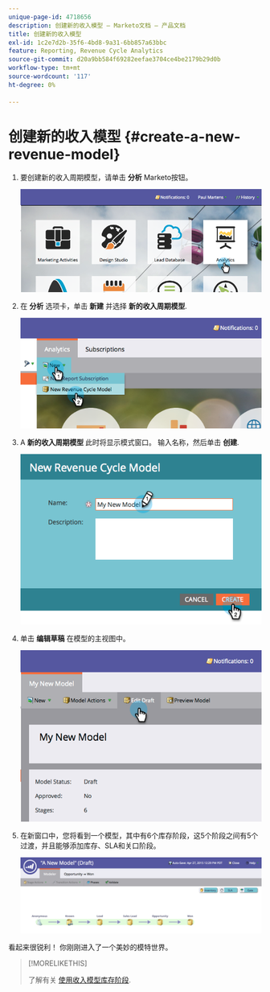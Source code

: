 ```yaml
---
unique-page-id: 4718656
description: 创建新的收入模型 — Marketo文档 — 产品文档
title: 创建新的收入模型
exl-id: 1c2e7d2b-35f6-4bd8-9a31-6bb857a63bbc
feature: Reporting, Revenue Cycle Analytics
source-git-commit: d20a9bb584f69282eefae3704ce4be2179b29d0b
workflow-type: tm+mt
source-wordcount: '117'
ht-degree: 0%

---
```


# 创建新的收入模型 {#create-a-new-revenue-model}

1. 要创建新的收入周期模型，请单击 **分析** Marketo按钮。

   ![](assets/image2015-4-27-11-3a54-3a41.png)

1. 在 **分析** 选项卡，单击 **新建** 并选择 **新的收入周期模型**.

   ![](assets/image2015-4-27-11-3a55-3a51.png)

1. A **新的收入周期模型** 此时将显示模式窗口。 输入名称，然后单击 **创建**.

   ![](assets/image2015-4-27-11-3a57-3a59.png)

1. 单击 **编辑草稿** 在模型的主视图中。

   ![](assets/image2015-4-27-12-3a10-3a49.png)

1. 在新窗口中，您将看到一个模型，其中有6个库存阶段，这5个阶段之间有5个过渡，并且能够添加库存、SLA和关口阶段。

   ![](assets/image2015-4-27-12-3a31-3a1.png)

看起来很锐利！ 你刚刚进入了一个美妙的模特世界。

>[!MORELIKETHIS]
>
>了解有关 [使用收入模型库存阶段](/help/marketo/product-docs/reporting/revenue-cycle-analytics/revenue-cycle-models/using-revenue-model-inventory-stages.md).
